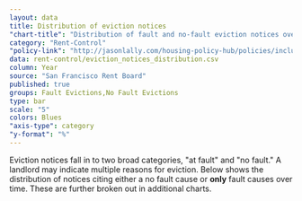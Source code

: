```yaml
---
layout: data
title: Distribution of eviction notices
"chart-title": "Distribution of fault and no-fault eviction notices over time: all eviction notices, 1997-2014 Q2"
category: "Rent-Control"
"policy-link": "http://jasonlally.com/housing-policy-hub/policies/inclusionary-housing/"
data: rent-control/eviction_notices_distribution.csv
column: Year
source: "San Francisco Rent Board"
published: true
groups: Fault Evictions,No Fault Evictions
type: bar
scale: "5"
colors: Blues
"axis-type": category
"y-format": "%"
---
```

Eviction notices fall in to two broad categories, "at fault" and "no fault." A landlord may indicate multiple reasons for eviction. Below shows the distribution of notices citing either a no fault cause or **only** fault causes over time. These are further broken out in additional charts.